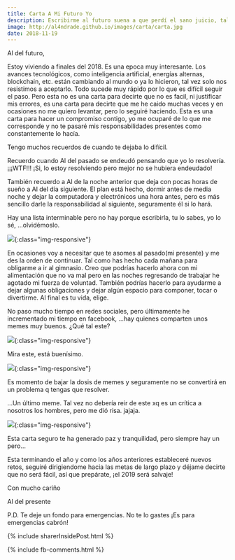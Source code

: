 ```yaml
---
title: Carta A Mi Futuro Yo
description: Escribirme al futuro suena a que perdí el sano juicio, tal vez si.
image: http://al4ndrade.github.io/images/carta/carta.jpg
date: 2018-11-19
---
```


Al del futuro,

Estoy viviendo a finales del 2018. Es una epoca muy interesante. Los avances tecnológicos, como inteligencia artificial, energías alternas, blockchain, etc. están cambiando al mundo o ya lo hicieron, tal vez solo nos resistimos a aceptarlo. Todo sucede muy rápido por lo que es difícil seguír el paso. Pero esta no es una carta para decirte que no es facil, ni justificar mis errores, es una carta para decirte que me he caido muchas veces y en ocasiones no me quiero levantar, pero lo seguiré haciendo. Esta es una carta para hacer un compromiso contigo, yo me ocuparé de lo que me corresponde y no te pasaré mis responsabilidades presentes como constantemente lo hacía.

Tengo muchos recuerdos de cuando te dejaba lo difícil. 

Recuerdo cuando Al del pasado se endeudó pensando que yo lo resolvería. ¡¡¡WTF!!! ¡Si, lo estoy resolviendo pero mejor no se hubiera endeudado! 

También recuerdo a Al de la noche anterior que deja con pocas horas de sueño a Al del día siguiente. El plan está hecho, dormir antes de media noche y dejar la computadora y electrónicos una hora antes, pero es más sencillo darle la responsabilidad al siguiente, seguramente él si lo hará.

Hay una lista interminable pero no hay porque escribirla, tu lo sabes, yo lo sé, ...olvidémoslo.

![]({{site.baseurl}}/images/carta/neuralizer.jpg){:class="img-responsive"}

En ocasiones voy a necesitar que te asomes al pasado(mi presente) y me des la orden de continuar. Tal como has hecho cada mañana para obligarme a ir al gimnasio. Creo que podrías hacerlo ahora con mi alimentación que no va mal pero en las noches regresando de trabajar he agotado mi fuerza de voluntad. También podrías hacerlo para ayudarme a dejar algunas obligaciones y dejar algún espacio para componer, tocar o divertirme. Al final es tu vida, elige. 

No paso mucho tiempo en redes sociales, pero últimamente he incrementado mi tiempo en facebook, ...hay quienes comparten unos memes muy buenos. ¿Qué tal este?

![]({{site.baseurl}}/images/carta/meme1.jpg){:class="img-responsive"}

Mira este, está buenísimo. 

![]({{site.baseurl}}/images/carta/corrector.jpg){:class="img-responsive"}


Es momento de bajar la dosis de memes y seguramente no se convertirá en un problema q tengas que resolver.

...Un último meme. Tal vez no debería reir de este xq es un crítica a nosotros los hombres, pero me dió risa. jajaja.

![]({{site.baseurl}}/images/carta/memehelado.jpg){:class="img-responsive"}

Esta carta seguro te ha generado paz y tranquilidad, pero siempre hay un pero...

Esta terminando el año y como los años anteriores estableceré nuevos retos, seguiré dirigiendome hacia las metas de largo plazo y déjame decirte que no será fácil, así que prepárate, ¡el 2019 será salvaje!

Con mucho cariño

Al del presente

P.D. Te deje un fondo para emergencias. No te lo gastes ¡Es para emergencias cabrón!

{% include sharerInsidePost.html %}

{% include fb-comments.html %}



